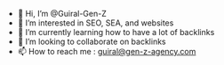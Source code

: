 - 👋 Hi, I’m @Guiral-Gen-Z
- 👀 I’m interested in SEO, SEA, and websites
- 🌱 I’m currently learning how to have a lot of backlinks
- 💞️ I’m looking to collaborate on backlinks
- 📫 How to reach me : guiral@gen-z-agency.com

<!---
Guiral-Gen-Z/Guiral-Gen-Z is a ✨ special ✨ repository because its `README.md` (this file) appears on your GitHub profile.
You can click the Preview link to take a look at your changes.
--->
